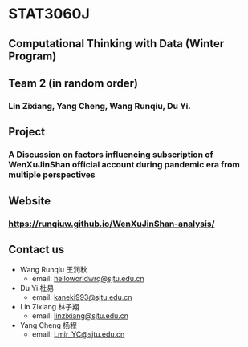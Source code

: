 # STAT3060J
## Computational Thinking with Data (Winter Program)
## Team 2 (in random order)
### Lin Zixiang, Yang Cheng, Wang Runqiu, Du Yi.
## Project

### A Discussion on factors influencing subscription of WenXuJinShan official account during pandemic era from multiple perspectives

## Website

### https://runqiuw.github.io/WenXuJinShan-analysis/


## Contact us
- Wang Runqiu 王润秋 
  - email: helloworldwrq@sjtu.edu.cn
- Du Yi 杜易
  - email: kaneki993@sjtu.edu.cn
- Lin Zixiang 林子翔
  - email: linzixiang@sjtu.edu.cn
- Yang Cheng 杨程
  - email: Lmir_YC@sjtu.edu.cn
